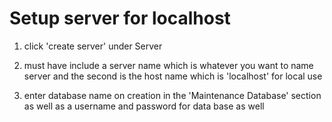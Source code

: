 # Setup server for localhost 

  1. click 'create server' under Server 

  2. must have include a server name which is whatever you want to name server
     and the second is the host name which is 'localhost' for local use
     
  3. enter database name on creation in the 'Maintenance Database' section as
     well as a username and password for data base as well
